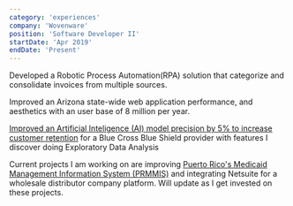 ```yaml
---
category: 'experiences'
company: 'Wovenware'
position: 'Software Developer II'
startDate: 'Apr 2019'
endDate: 'Present'
---
```


Developed a Robotic Process Automation(RPA) solution that categorize and consolidate invoices from multiple sources.

Improved an Arizona state-wide web application performance, and aesthetics with an user base of 8 million per year.

[Improved an Artificial Inteligence (AI) model precision by 5% to increase customer retention](https://www.wovenware.com/work/casestudy/churn-prediction) for a Blue Cross Blue Shield provider with features I discover doing Exploratory Data Analysis

Current projects I am working on are improving [Puerto Rico's Medicaid Management Information System (PRMMIS)](https://www.medicaid.pr.gov/Home/PRMMIS/) and integrating Netsuite for a wholesale distributor company platform. Will update as I get invested on these projects.
